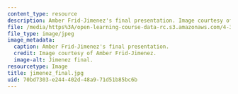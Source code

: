 ```yaml
---
content_type: resource
description: Amber Frid-Jimenez's final presentation. Image courtesy of Amber Frid-Jimenez.
file: /media/https%3A/open-learning-course-data-rc.s3.amazonaws.com/4-370-interrogative-design-workshop-fall-2005/70bd7303e244402d48a971d51b85bc6b_jimenez_final.jpg
file_type: image/jpeg
image_metadata:
  caption: Amber Frid-Jimenez's final presentation.
  credit: Image courtesy of Amber Frid-Jimenez.
  image-alt: Jimenez final.
resourcetype: Image
title: jimenez_final.jpg
uid: 70bd7303-e244-402d-48a9-71d51b85bc6b
---
```

